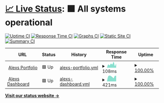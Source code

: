 # [📈 Live Status](https://demo.upptime.js.org): <!--live status--> **🟩 All systems operational**

[![Uptime CI](https://github.com/uptimey/upptime/workflows/Uptime%20CI/badge.svg)](https://github.com/uptimey/upptime/actions?query=workflow%3A%22Uptime+CI%22)
[![Response Time CI](https://github.com/uptimey/upptime/workflows/Response%20Time%20CI/badge.svg)](https://github.com/uptimey/upptime/actions?query=workflow%3A%22Response+Time+CI%22)
[![Graphs CI](https://github.com/uptimey/upptime/workflows/Graphs%20CI/badge.svg)](https://github.com/uptimey/upptime/actions?query=workflow%3A%22Graphs+CI%22)
[![Static Site CI](https://github.com/uptimey/upptime/workflows/Static%20Site%20CI/badge.svg)](https://github.com/uptimey/upptime/actions?query=workflow%3A%22Static+Site+CI%22)
[![Summary CI](https://github.com/uptimey/upptime/workflows/Summary%20CI/badge.svg)](https://github.com/uptimey/upptime/actions?query=workflow%3A%22Summary+CI%22)

<!--start: status pages-->
<!-- This summary is generated by Upptime (https://github.com/upptime/upptime) -->
<!-- Do not edit this manually, your changes will be overwritten -->
<!-- prettier-ignore -->
| URL | Status | History | Response Time | Uptime |
| --- | ------ | ------- | ------------- | ------ |
| <img alt="" src="https://icons.duckduckgo.com/ip3/panluvme.github.io.ico" height="13"> [Alexs Portfolio](https://panluvme.github.io/) | 🟩 Up | [alexs-portfolio.yml](https://github.com/uptimey/upptime/commits/HEAD/history/alexs-portfolio.yml) | <details><summary><img alt="Response time graph" src="./graphs/alexs-portfolio/response-time-week.png" height="20"> 108ms</summary><br><a href="https://uptimey.github.io/upptime/history/alexs-portfolio"><img alt="Response time 129" src="https://img.shields.io/endpoint?url=https%3A%2F%2Fraw.githubusercontent.com%2Fuptimey%2Fupptime%2FHEAD%2Fapi%2Falexs-portfolio%2Fresponse-time.json"></a><br><a href="https://uptimey.github.io/upptime/history/alexs-portfolio"><img alt="24-hour response time 69" src="https://img.shields.io/endpoint?url=https%3A%2F%2Fraw.githubusercontent.com%2Fuptimey%2Fupptime%2FHEAD%2Fapi%2Falexs-portfolio%2Fresponse-time-day.json"></a><br><a href="https://uptimey.github.io/upptime/history/alexs-portfolio"><img alt="7-day response time 108" src="https://img.shields.io/endpoint?url=https%3A%2F%2Fraw.githubusercontent.com%2Fuptimey%2Fupptime%2FHEAD%2Fapi%2Falexs-portfolio%2Fresponse-time-week.json"></a><br><a href="https://uptimey.github.io/upptime/history/alexs-portfolio"><img alt="30-day response time 131" src="https://img.shields.io/endpoint?url=https%3A%2F%2Fraw.githubusercontent.com%2Fuptimey%2Fupptime%2FHEAD%2Fapi%2Falexs-portfolio%2Fresponse-time-month.json"></a><br><a href="https://uptimey.github.io/upptime/history/alexs-portfolio"><img alt="1-year response time 129" src="https://img.shields.io/endpoint?url=https%3A%2F%2Fraw.githubusercontent.com%2Fuptimey%2Fupptime%2FHEAD%2Fapi%2Falexs-portfolio%2Fresponse-time-year.json"></a></details> | <details><summary><a href="https://uptimey.github.io/upptime/history/alexs-portfolio">100.00%</a></summary><a href="https://uptimey.github.io/upptime/history/alexs-portfolio"><img alt="All-time uptime 100.00%" src="https://img.shields.io/endpoint?url=https%3A%2F%2Fraw.githubusercontent.com%2Fuptimey%2Fupptime%2FHEAD%2Fapi%2Falexs-portfolio%2Fuptime.json"></a><br><a href="https://uptimey.github.io/upptime/history/alexs-portfolio"><img alt="24-hour uptime 100.00%" src="https://img.shields.io/endpoint?url=https%3A%2F%2Fraw.githubusercontent.com%2Fuptimey%2Fupptime%2FHEAD%2Fapi%2Falexs-portfolio%2Fuptime-day.json"></a><br><a href="https://uptimey.github.io/upptime/history/alexs-portfolio"><img alt="7-day uptime 100.00%" src="https://img.shields.io/endpoint?url=https%3A%2F%2Fraw.githubusercontent.com%2Fuptimey%2Fupptime%2FHEAD%2Fapi%2Falexs-portfolio%2Fuptime-week.json"></a><br><a href="https://uptimey.github.io/upptime/history/alexs-portfolio"><img alt="30-day uptime 100.00%" src="https://img.shields.io/endpoint?url=https%3A%2F%2Fraw.githubusercontent.com%2Fuptimey%2Fupptime%2FHEAD%2Fapi%2Falexs-portfolio%2Fuptime-month.json"></a><br><a href="https://uptimey.github.io/upptime/history/alexs-portfolio"><img alt="1-year uptime 100.00%" src="https://img.shields.io/endpoint?url=https%3A%2F%2Fraw.githubusercontent.com%2Fuptimey%2Fupptime%2FHEAD%2Fapi%2Falexs-portfolio%2Fuptime-year.json"></a></details>
| <img alt="" src="https://icons.duckduckgo.com/ip3/dash.pandashii.com.ico" height="13"> [Alexs Dashboard](https://dash.pandashii.com/) | 🟩 Up | [alexs-dashboard.yml](https://github.com/uptimey/upptime/commits/HEAD/history/alexs-dashboard.yml) | <details><summary><img alt="Response time graph" src="./graphs/alexs-dashboard/response-time-week.png" height="20"> 421ms</summary><br><a href="https://uptimey.github.io/upptime/history/alexs-dashboard"><img alt="Response time 449" src="https://img.shields.io/endpoint?url=https%3A%2F%2Fraw.githubusercontent.com%2Fuptimey%2Fupptime%2FHEAD%2Fapi%2Falexs-dashboard%2Fresponse-time.json"></a><br><a href="https://uptimey.github.io/upptime/history/alexs-dashboard"><img alt="24-hour response time 535" src="https://img.shields.io/endpoint?url=https%3A%2F%2Fraw.githubusercontent.com%2Fuptimey%2Fupptime%2FHEAD%2Fapi%2Falexs-dashboard%2Fresponse-time-day.json"></a><br><a href="https://uptimey.github.io/upptime/history/alexs-dashboard"><img alt="7-day response time 421" src="https://img.shields.io/endpoint?url=https%3A%2F%2Fraw.githubusercontent.com%2Fuptimey%2Fupptime%2FHEAD%2Fapi%2Falexs-dashboard%2Fresponse-time-week.json"></a><br><a href="https://uptimey.github.io/upptime/history/alexs-dashboard"><img alt="30-day response time 400" src="https://img.shields.io/endpoint?url=https%3A%2F%2Fraw.githubusercontent.com%2Fuptimey%2Fupptime%2FHEAD%2Fapi%2Falexs-dashboard%2Fresponse-time-month.json"></a><br><a href="https://uptimey.github.io/upptime/history/alexs-dashboard"><img alt="1-year response time 449" src="https://img.shields.io/endpoint?url=https%3A%2F%2Fraw.githubusercontent.com%2Fuptimey%2Fupptime%2FHEAD%2Fapi%2Falexs-dashboard%2Fresponse-time-year.json"></a></details> | <details><summary><a href="https://uptimey.github.io/upptime/history/alexs-dashboard">100.00%</a></summary><a href="https://uptimey.github.io/upptime/history/alexs-dashboard"><img alt="All-time uptime 80.81%" src="https://img.shields.io/endpoint?url=https%3A%2F%2Fraw.githubusercontent.com%2Fuptimey%2Fupptime%2FHEAD%2Fapi%2Falexs-dashboard%2Fuptime.json"></a><br><a href="https://uptimey.github.io/upptime/history/alexs-dashboard"><img alt="24-hour uptime 100.00%" src="https://img.shields.io/endpoint?url=https%3A%2F%2Fraw.githubusercontent.com%2Fuptimey%2Fupptime%2FHEAD%2Fapi%2Falexs-dashboard%2Fuptime-day.json"></a><br><a href="https://uptimey.github.io/upptime/history/alexs-dashboard"><img alt="7-day uptime 100.00%" src="https://img.shields.io/endpoint?url=https%3A%2F%2Fraw.githubusercontent.com%2Fuptimey%2Fupptime%2FHEAD%2Fapi%2Falexs-dashboard%2Fuptime-week.json"></a><br><a href="https://uptimey.github.io/upptime/history/alexs-dashboard"><img alt="30-day uptime 100.00%" src="https://img.shields.io/endpoint?url=https%3A%2F%2Fraw.githubusercontent.com%2Fuptimey%2Fupptime%2FHEAD%2Fapi%2Falexs-dashboard%2Fuptime-month.json"></a><br><a href="https://uptimey.github.io/upptime/history/alexs-dashboard"><img alt="1-year uptime 80.81%" src="https://img.shields.io/endpoint?url=https%3A%2F%2Fraw.githubusercontent.com%2Fuptimey%2Fupptime%2FHEAD%2Fapi%2Falexs-dashboard%2Fuptime-year.json"></a></details>

<!--end: status pages-->

[**Visit our status website →**](https://uptimey.github.io/upptime)
